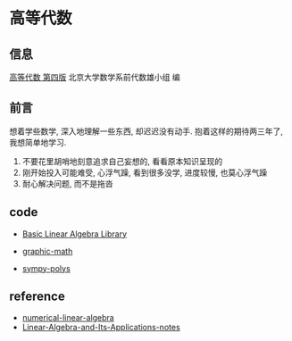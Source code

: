 # 高等代数

## 信息

[高等代数 第四版](https://item.jd.com/57656220725.html) 北京大学数学系前代数雄小组 编

## 前言

想着学些数学, 深入地理解一些东西, 却迟迟没有动手. 抱着这样的期待两三年了, 我想简单地学习.

1. 不要花里胡哨地刻意追求自己妄想的, 看看原本知识呈现的
2. 刚开始投入可能难受, 心浮气躁, 看到很多没学, 进度较慢, 也莫心浮气躁
3. 耐心解决问题, 而不是拖沓

## code

- [Basic Linear Algebra Library](https://www.boost.org/doc/libs/1_65_1/libs/numeric/ublas/doc/index.html)

- [graphic-math](http://ggt.sourceforge.net/gmtlProgrammersGuide-0.6.1-html/index.html)

- [sympy-polys](https://docs.sympy.org/latest/modules/polys/basics.html#introduction)

## reference

- [numerical-linear-algebra](https://github.com/fastai/numerical-linear-algebra)
- [Linear-Algebra-and-Its-Applications-notes](https://github.com/huangtinglin/Linear-Algebra-and-Its-Applications-notes)
